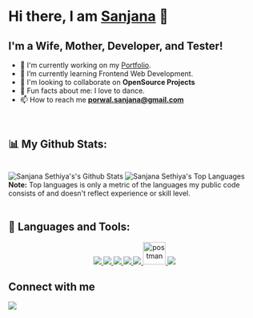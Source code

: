 # Hi there, I am [Sanjana]  👋

## I'm a Wife, Mother, Developer, and Tester!
- 👀 I'm currently working on my [Portfolio].
- 🌱 I’m currently learning Frontend Web Development.
- 🐤 I'm looking to collaborate on **OpenSource Projects**
- 🌻 Fun facts about me: I love to dance.
- 📫 How to reach me **porwal.sanjana@gmail.com**

<br/>

##  📊 My Github Stats:
 <br/>
    <img alt="Sanjana Sethiya's's Github Stats" src="https://github-readme-stats.vercel.app/api?username=sanjana-1604&show_icons=true&count_private=true&theme=react&hide_border=true&bg_color=0D1117" />
  <img alt="Sanjana Sethiya's Top Languages" src="https://github-readme-stats.vercel.app/api/top-langs/?username=sanjana-1604&langs_count=8&count_private=true&layout=compact&theme=react&hide_border=true&bg_color=0D1117" />
  <br/>
  <b>Note:</b> Top languages is only a metric of the languages my public code consists of and doesn't reflect experience or skill level.
<br/>
<br/>

## 🚀 Languages and Tools:
<p align = "center">
<a href="https://developer.mozilla.org/en-US/docs/Web/JavaScript" target="_blank"> <img src="https://img.icons8.com/color/48/000000/javascript.png"/> </a>
  <a href="https://www.w3.org/html/" target="_blank"> <img src="https://img.icons8.com/color/48/000000/html-5.png"/> </a> 
    <a href="https://www.w3schools.com/css/" target="_blank"> <img src="https://img.icons8.com/color/48/000000/css3.png"/> </a> 
    <a href="https://getbootstrap.com" target="_blank"> <img src="https://img.icons8.com/color/48/000000/bootstrap.png"/> </a> 
    <a href="https://www.python.org" target="_blank"> <img src="https://img.icons8.com/color/48/000000/python.png"/> </a> 
        <a href="https://postman.com" target="_blank"> <img src="https://www.vectorlogo.zone/logos/getpostman/getpostman-icon.svg" alt="postman" width="45" height="45"/> </a>   
    <a href="https://git-scm.com/" target="_blank"> <img src="https://img.icons8.com/color/48/000000/git.png"/> </a> 
</p>


## Connect with me
<p align="left">
<a href = "www.linkedin.com/in/sanjanasethiya-webdeveloper"><img src="https://img.icons8.com/fluent/48/000000/linkedin.png"/></a>
</p>



[Sanjana]:https://sanjana-1604.github.io/Sanjana-Sethiya-Portfolio/
[Portfolio]:https://sanjana-1604.github.io/Sanjana-Sethiya-Portfolio/


